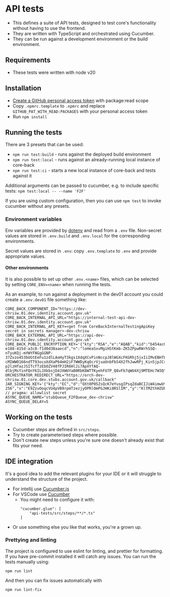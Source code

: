# API tests

- This defines a suite of API tests, designed to test core's functionality without having to use the frontend.
- They are written with TypeScript and orchestrated using Cucumber.
- They can be run against a development environment or the build environment.

## Requirements

- These tests were written with node v20

## Installation

- [Create a GitHub personal access token][create-pat] with package:read scope
- Copy `.npmrc.template` to `.npmrc` and replace `GITHUB_PAT_WITH_READ:PACKAGES` with your personal access token
- Run `npm install`

## Running the tests

There are 3 presets that can be used:

- `npm run test:build` - runs against the deployed build environment
- `npm run test:local` - runs against an already-running local instance of core-back
- `npm run test:ci` - starts a new local instance of core-back and tests against it

Additional arguments can be passed to cucumber, e.g. to include specific tests: `npm test:local -- --name 'F2F'`

If you are using custom configuration, then you can use `npm test` to invoke cucumber without any presets.

### Environment variables

Env variables are provided by [dotenv][dotenv] and read from a `.env` file.
Non-secret values are stored in `.env.build` and `.env.local` for the corresponding environments.

Secret values are stored in `.env`: copy `.env.template` to `.env` and provide appropriate values.

#### Other environments

It is also possible to set up other `.env.<name>` files,
which can be selected by setting `CORE_ENV=<name>` when running the tests.

As an example, to run against a deployment in the dev01 account you could create a `.env.dev01` file something like:

```
CORE_BACK_COMPONENT_ID="https://dev-chrisw.01.dev.identity.account.gov.uk"
CORE_BACK_INTERNAL_API_URL="https://internal-test-api-dev-chrisw.01.dev.identity.account.gov.uk"
CORE_BACK_INTERNAL_API_KEY=<get from CoreBackInternalTestingApiKey secret in secrets manager>-dev-chrisw
CORE_BACK_EXTERNAL_API_URL="https://api-dev-chrisw.01.dev.identity.account.gov.uk"
CORE_BACK_PUBLIC_ENCRYPTION_KEY='{"kty":"RSA","e":"AQAB","kid":"b454ac07-e188-415d-a3c8-f1d0d38aaecd","n":"loHeaSxvMgiHStKmb-ZK5ZPpwRWrhSSQ-nTyuKQj-mYWYFNGgGGNP-37Zvzo453bUGtEeFu1zdlLAoHyT3kgs1XdqXCvPinNccpJ8lWGXcFKGRhj5jxIiIMvEBHfLs\*-cMIWW0166ndTT93ocoXdXaP64mH2iF7WWDyKqOcrVjuaUnbFbS4X2fhJwwRPj_Kin5jpJCx3MJd9eIuYyJB4CltbLTpX25oCwLw9t-p2lzHfazJSITcfTzEbOZV40fPJIR6HlJi7ApXYfAQ-dlbjMsYinFQnY6ILJXkbsjD4JXWUYaB0RbK8WTTKyehFU7P_Q8vFb7qWU4Xj9MTEHc7W3Q"}'
ORCHESTRATOR_REDIRECT_URL="https://orch-dev-chrisw.01.core.dev.stubs.account.gov.uk/callback"
JAR_SIGNING_KEY='{"kty":"EC","d":"OXt0P05ZsQcK7eYusgIPsqZdaBCIJiW4imwUtnaAthU","crv":"P-256","x":"E9ZzuOoqcVU4pVB9rpmTzezjyOPRlOmPGJHKi8RSlIM","y":"KlTMZthHZUkYz5AleTQ8jff0TJiS3q2OB9L5Fw4xA04"}' // pragma: allowlist secret
ASYNC_QUEUE_NAME="stubQueue_F2FQueue_dev-chrisw"
ASYNC_QUEUE_DELAY=5
```

## Working on the tests

- Cucumber steps are defined in `src/steps`.
- Try to create parameterised steps where possible.
- Don't create new steps unless you're sure one doesn't already exist that fits your need.

## IDE integration

It's a good idea to add the relevant plugins for your IDE or it will struggle to understand the structure of the project.

- For intellij use [Cucumber.js][cucumberjs]
- For VSCode use [Cucumber][cucumber]
  - You might need to configure it with:
    ```
    "cucumber.glue": [
        "api-tests/src/steps/**/*.ts"
    ]
    ```
- Or use something else you like that works, you're a grown up.

### Prettying and linting

The project is configured to use eslint for linting, and prettier for formatting. If you have pre-commit installed it will catch any issues. You can run the tests manually using:

```
npm run lint
```

And then you can fix issues automatically with

```
npm run lint-fix
```

[create-pat]: https://docs.github.com/en/enterprise-server@3.9/authentication/keeping-your-account-and-data-secure/managing-your-personal-access-tokens#creating-a-personal-access-token
[dev02-config]: https://github.com/govuk-one-login/ipv-core-common-infra/blob/main/utils/config-mgmt/app/configs/core.dev01.params.yaml#L720
[dotenv]: https://github.com/motdotla/dotenv#readme
[cucumberjs]: https://plugins.jetbrains.com/plugin/7418-cucumber-js
[cucumber]: https://marketplace.visualstudio.com/items?itemName=CucumberOpen.cucumber-official
